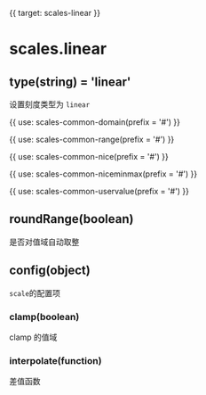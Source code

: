 {{ target: scales-linear }}

# scales.linear

## type(string) = 'linear'

设置刻度类型为 `linear`

{{ use: scales-common-domain(prefix = '#') }}

{{ use: scales-common-range(prefix = '#') }}

{{ use: scales-common-nice(prefix = '#') }}

{{ use: scales-common-niceminmax(prefix = '#') }}

{{ use: scales-common-uservalue(prefix = '#') }}

## roundRange(boolean)

是否对值域自动取整

## config(object)

`scale`的配置项

### clamp(boolean)

clamp 的值域

### interpolate(function)

差值函数
